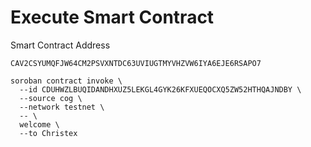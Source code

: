 # Execute Smart Contract

Smart Contract Address

```shell
CAV2CSYUMQFJW64CM2PSVXNTDC63UVIUGTMYVHZVW6IYA6EJE6RSAPO7
```

```shell
soroban contract invoke \
  --id CDUHWZLBUQIDANDHXUZ5LEKGL4GYK26KFXUEQOCXQ5ZW52HTHQAJNDBY \
  --source cog \
  --network testnet \
  -- \
  welcome \
  --to Christex
```
